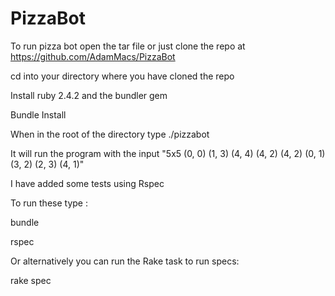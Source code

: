 # PizzaBot
To run pizza bot open the tar file or just clone the repo at https://github.com/AdamMacs/PizzaBot

cd into your directory where you have cloned the repo

Install ruby 2.4.2 and the bundler gem

Bundle Install

When in the root of the directory type ./pizzabot 

It will run the program with the input "5x5 (0, 0) (1, 3) (4, 4) (4, 2) (4, 2) (0, 1) (3, 2) (2, 3) (4, 1)"

I have added some tests using Rspec 

To run these type :

bundle

rspec

Or alternatively you can run the Rake task to run specs:


rake spec